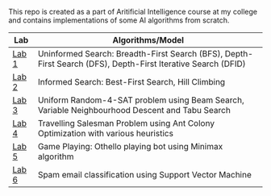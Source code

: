 This repo is created as a part of Aritificial Intelligence course at my college and contains implementations of some AI algorithms from scratch.

| **Lab** | **Algorithms/Model** |
| --- | --- |
| [Lab 1](Lab1) | Uninformed Search: Breadth-First Search (BFS), Depth-First Search (DFS), Depth-First Iterative Search (DFID) |
| [Lab 2](Lab2) | Informed Search: Best-First Search, Hill Climbing |
| [Lab 3](Lab3) | Uniform Random-4-SAT problem using Beam Search, Variable Neighbourhood Descent and Tabu Search |
| [Lab 4](Lab4) | Travelling Salesman Problem using Ant Colony Optimization with various heuristics |
| [Lab 5](Lab5) | Game Playing: Othello playing bot using Minimax algorithm |
| [Lab 6](Lab6) | Spam email classification using Support Vector Machine |